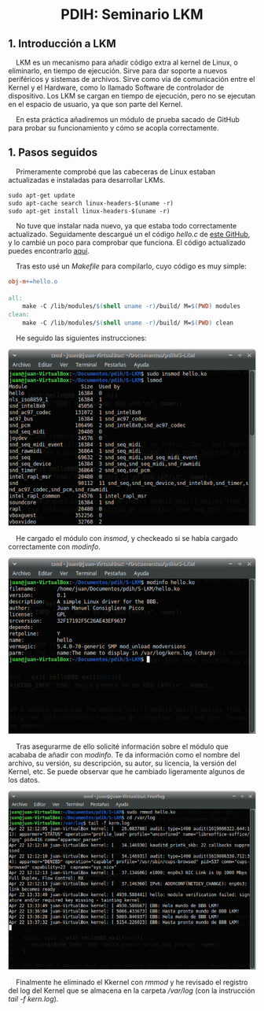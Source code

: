 <h1><b><p align=center> PDIH: Seminario LKM</p></b></h1>

## **1. Introducción a LKM**

&nbsp;&nbsp;&nbsp;&nbsp;LKM es un mecanismo para añadir código extra al kernel de Linux, o eliminarlo, en tiempo de ejecución. Sirve para dar soporte a nuevos periféricos y sistemas de archivos. Sirve como vía de comunicación entre el Kernel y el Hardware, como lo llamado Software de controlador de dispositivo. Los LKM se cargan en tiempo de ejecución, pero no se ejecutan en el espacio de usuario, ya que son parte del Kernel.

&nbsp;&nbsp;&nbsp;&nbsp;En esta práctica añadiremos un módulo de prueba sacado de GitHub para probar su funcionamiento y cómo se acopla correctamente.

## **1. Pasos seguidos**

&nbsp;&nbsp;&nbsp;&nbsp;Primeramente comprobé que las cabeceras de Linux estaban actualizadas e instaladas para desarrollar LKMs.

```shell
sudo apt-get update
sudo apt-cache search linux-headers-$(uname -r)
sudo apt-get install linux-headers-$(uname -r)
```

&nbsp;&nbsp;&nbsp;&nbsp;No tuve que instalar nada nuevo, ya que estaba todo correctamente actualizado. Seguidamente descargué un el código *hello.c* de [este GitHub](https://github.com/derekmolloy/exploringBB/tree/master/extras/kernel/), y lo cambié un poco para comprobar que funciona. El código actualizado puedes encontrarlo [aquí](https://github.com/derekmolloy/exploringBB/tree/master/extras/kernel/).

&nbsp;&nbsp;&nbsp;&nbsp;Tras esto usé un *Makefile* para compilarlo, cuyo código es muy simple:

```makefile
obj-m+=hello.o

all:
	make -C /lib/modules/$(shell uname -r)/build/ M=$(PWD) modules
clean:
	make -C /lib/modules/$(shell uname -r)/build/ M=$(PWD) clean
```

&nbsp;&nbsp;&nbsp;&nbsp;He seguido las siguientes instrucciones:

![1](https://github.com/jcpicco/pdih/blob/main/S-LKM/capturas/1.png "1")

&nbsp;&nbsp;&nbsp;&nbsp;He cargado el módulo con *insmod*, y checkeado si se había cargado correctamente con *modinfo*.

![2](https://github.com/jcpicco/pdih/blob/main/S-LKM/capturas/2.png "2")

&nbsp;&nbsp;&nbsp;&nbsp;Tras asegurarme de ello solicité información sobre el módulo que acababa de añadir con *modinfo*. Te da información como el nombre del archivo, su versión, su descripción, su autor, su licencia, la versión del Kernel, etc. Se puede observar que he cambiado ligeramente algunos de los datos.

![3](https://github.com/jcpicco/pdih/blob/main/S-LKM/capturas/3.png "3")

&nbsp;&nbsp;&nbsp;&nbsp;Finalmente he eliminado el Kkernel con *rmmod* y he revisado el registro del log del Kernel que se almacena en la carpeta */var/log* (con la instrucción *tail -f kern.log*).